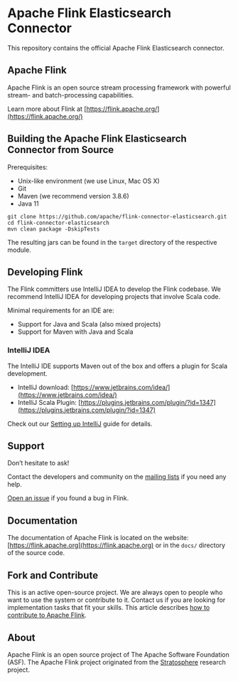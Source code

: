 # Apache Flink Elasticsearch Connector

This repository contains the official Apache Flink Elasticsearch connector.

## Apache Flink

Apache Flink is an open source stream processing framework with powerful stream- and batch-processing capabilities.

Learn more about Flink at [https://flink.apache.org/](https://flink.apache.org/)

## Building the Apache Flink Elasticsearch Connector from Source

Prerequisites:

* Unix-like environment (we use Linux, Mac OS X)
* Git
* Maven (we recommend version 3.8.6)
* Java 11

```
git clone https://github.com/apache/flink-connector-elasticsearch.git
cd flink-connector-elasticsearch
mvn clean package -DskipTests
```

The resulting jars can be found in the `target` directory of the respective module.

## Developing Flink

The Flink committers use IntelliJ IDEA to develop the Flink codebase.
We recommend IntelliJ IDEA for developing projects that involve Scala code.

Minimal requirements for an IDE are:
* Support for Java and Scala (also mixed projects)
* Support for Maven with Java and Scala

### IntelliJ IDEA

The IntelliJ IDE supports Maven out of the box and offers a plugin for Scala development.

* IntelliJ download: [https://www.jetbrains.com/idea/](https://www.jetbrains.com/idea/)
* IntelliJ Scala Plugin: [https://plugins.jetbrains.com/plugin/?id=1347](https://plugins.jetbrains.com/plugin/?id=1347)

Check out our [Setting up IntelliJ](https://nightlies.apache.org/flink/flink-docs-master/flinkDev/ide_setup.html#intellij-idea) guide for details.

## Support

Don’t hesitate to ask!

Contact the developers and community on the [mailing lists](https://flink.apache.org/community.html#mailing-lists) if you need any help.

[Open an issue](https://issues.apache.org/jira/browse/FLINK) if you found a bug in Flink.

## Documentation

The documentation of Apache Flink is located on the website: [https://flink.apache.org](https://flink.apache.org)
or in the `docs/` directory of the source code.

## Fork and Contribute

This is an active open-source project. We are always open to people who want to use the system or contribute to it.
Contact us if you are looking for implementation tasks that fit your skills.
This article describes [how to contribute to Apache Flink](https://flink.apache.org/contributing/how-to-contribute.html).

## About

Apache Flink is an open source project of The Apache Software Foundation (ASF).
The Apache Flink project originated from the [Stratosphere](http://stratosphere.eu) research project.

